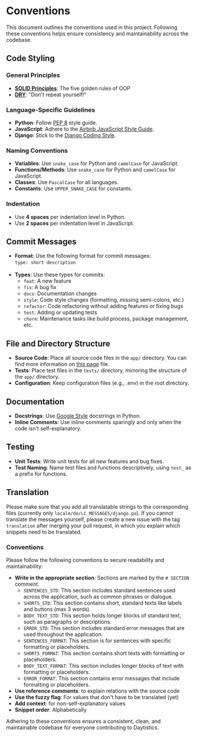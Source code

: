 # Conventions

This document outlines the conventions used in this project. Following these conventions helps ensure consistency and maintainability across the codebase.

## Code Styling

### General Principles

- **[SOLID Principles](https://medium.com/@umaparvat/solid-principles-in-python-c9c3c337e0e1)**: The five golden rules of OOP
- **[DRY](https://docs.getdbt.com/terms/dry#why-write-dry-code)**: "Don't repeat yourself!"

### Language-Specific Guidelines

- **Python**: Follow [PEP 8](https://www.python.org/dev/peps/pep-0008/) style guide.
- **JavaScript**: Adhere to the [Airbnb JavaScript Style Guide](https://github.com/airbnb/javascript).
- **Django**: Stick to the [Django Coding Style](https://docs.djangoproject.com/en/dev/internals/contributing/writing-code/coding-style/).

### Naming Conventions

- **Variables**: Use `snake_case` for Python and `camelCase` for JavaScript.
- **Functions/Methods**: Use `snake_case` for Python and `camelCase` for JavaScript.
- **Classes**: Use `PascalCase` for all languages.
- **Constants**: Use `UPPER_SNAKE_CASE` for constants.

### Indentation

- Use **4 spaces** per indentation level in Python.
- Use **2 spaces** per indentation level in JavaScript.

## Commit Messages

- **Format**: Use the following format for commit messages: <br>
  `type: short description`
  <br><br>
- **Types**: Use these types for commits:
  - `feat`: A new feature
  - `fix`: A bug fix
  - `docs`: Documentation changes
  - `style`: Code style changes (formatting, missing semi-colons, etc.)
  - `refactor`: Code refactoring without adding features or fixing bugs
  - `test`: Adding or updating tests
  - `chore`: Maintenance tasks like build process, package management, etc.

## File and Directory Structure

- **Source Code**: Place all source code files in the `app/` directory. You can find more information on [this page](./overview.md) file.
- **Tests**: Place test files in the `tests/` directory, mirroring the structure of the `app/` directory.
- **Configuration**: Keep configuration files (e.g., .env) in the root directory.

## Documentation

- **Docstrings**: Use [Google Style](https://google.github.io/styleguide/pyguide.html#38-comments-and-docstrings) docstrings in Python.
- **Inline Comments**: Use inline comments sparingly and only when the code isn't self-explanatory.

## Testing

- **Unit Tests**: Write unit tests for all new features and bug fixes.
- **Test Naming**: Name test files and functions descriptively, using `test_` as a prefix for functions.

## Translation

Please make sure that you add all translatable strings to the corresponding files (currently only `locale/de/LC_MESSAGES/django.po`). If you cannot translate the messages yourself, please create a new issue with the tag `translation` after merging your pull request, in which you explain which snippets need to be translated.

### Conventions

Please follow the following conventions to secure readability and maintainability:

- **Write in the appropriate section**: Sections are marked by the `# SECTION` comment.
  - `SENTENCES_STD`: This section includes standard sentences used across the application, such as common phrases or dialogue.
  - `SHORTS_STD`: This section contains short, standard texts like labels and buttons (max 3 words).
  - `BODY_TEXT_STD`: This section holds longer blocks of standard text, such as paragraphs or descriptions.
  - `ERROR_STD`: This section includes standard error messages that are used throughout the application.
  - `SENTENCES_FORMAT`: This section is for sentences with specific formatting or placeholders.
  - `SHORTS_FORMAT`: This section contains short texts with formatting or placeholders.
  - `BODY_TEXT_FORMAT`: This section includes longer blocks of text with formatting or placeholders.
  - `ERROR_FORMAT`: This section contains error messages that include formatting or placeholders.
- **Use reference comments**: to explain relations with the source code
- **Use the fuzzy flag**: For values that don't have to be translated (yet)
- **Add context**: for non-self-explanatory values
- **Snippet order**: Alphabetically

Adhering to these conventions ensures a consistent, clean, and maintainable codebase for everyone contributing to Daytistics.
